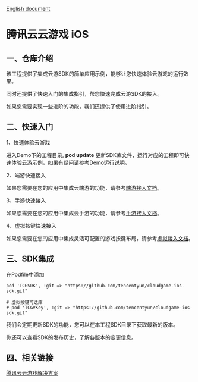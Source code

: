 [English document](README_EN-US.md)
# 腾讯云云游戏 iOS
## 一、仓库介绍
该工程提供了集成云游SDK的简单应用示例，能够让您快速体验云游戏的运行效果。

同时还提供了快速入门的集成指引，帮您快速完成云游SDK的接入。

如果您需要实现一些进阶的功能，我们还提供了使用进阶指引。

## 二、快速入门
1、快速体验云游戏

进入Demo下的工程目录, **pod update** 更新SDK库文件，运行对应的工程即可快速体验云游示例，如果有疑问请参考[Demo运行说明](Demo/README.md)。

2、端游快速接入

如果您需要在您的应用中集成云端游的功能，请参考[端游接入文档](Doc/端游接入说明.md)。

3、手游快速接入

如果您需要在您的应用中集成云手游的功能，请参考[手游接入文档](Doc/手游接入说明.md)。

4、虚拟按键快速接入

如果您需要在您的应用中集成灵活可配置的游戏按键布局，请参考[虚拟接入文档](Doc/自定义虚拟按键.md)。

## 三、SDK集成

在Podfile中添加
```
pod 'TCGSDK', :git => "https://github.com/tencentyun/cloudgame-ios-sdk.git"

# 虚拟按键可选库
# pod 'TCGVKey', :git => "https://github.com/tencentyun/cloudgame-ios-sdk.git"
```

我们会定期更新SDK的功能，您可以在本工程SDK目录下获取最新的版本。

你还可以查看SDK的发布历史，了解各版本的变更信息。


## 四、相关链接
[腾讯云云游戏解决方案](https://cloud.tencent.com/solution/gs)

